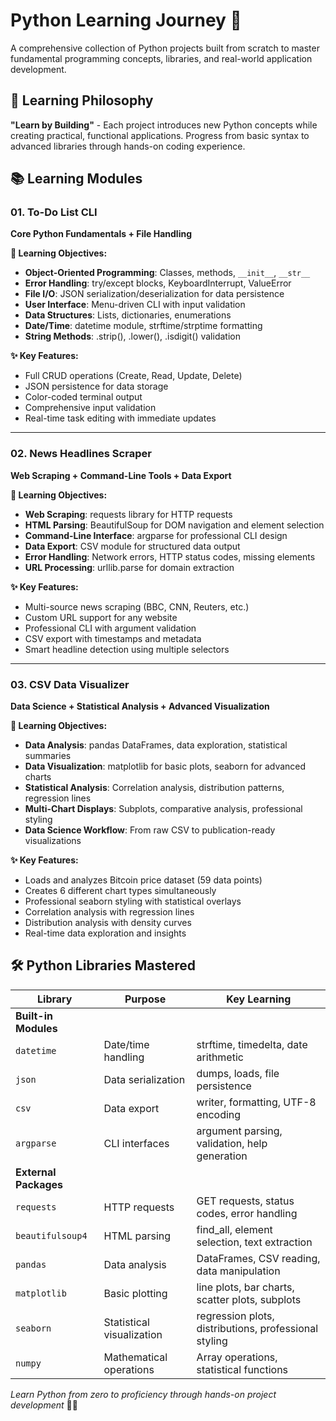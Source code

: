 # Python Learning Journey 🐍

A comprehensive collection of Python projects built from scratch to master fundamental programming concepts, libraries, and real-world application development.

## 🎯 Learning Philosophy

**"Learn by Building"** - Each project introduces new Python concepts while creating practical, functional applications. Progress from basic syntax to advanced libraries through hands-on coding experience.

## 📚 Learning Modules

### 01. To-Do List CLI
**Core Python Fundamentals + File Handling**

**🧠 Learning Objectives:**
- **Object-Oriented Programming**: Classes, methods, `__init__`, `__str__`
- **Error Handling**: try/except blocks, KeyboardInterrupt, ValueError
- **File I/O**: JSON serialization/deserialization for data persistence
- **User Interface**: Menu-driven CLI with input validation
- **Data Structures**: Lists, dictionaries, enumerations
- **Date/Time**: datetime module, strftime/strptime formatting
- **String Methods**: .strip(), .lower(), .isdigit() validation

**✨ Key Features:**
- Full CRUD operations (Create, Read, Update, Delete)
- JSON persistence for data storage
- Color-coded terminal output
- Comprehensive input validation
- Real-time task editing with immediate updates

---

### 02. News Headlines Scraper
**Web Scraping + Command-Line Tools + Data Export**

**🧠 Learning Objectives:**
- **Web Scraping**: requests library for HTTP requests
- **HTML Parsing**: BeautifulSoup for DOM navigation and element selection
- **Command-Line Interface**: argparse for professional CLI design
- **Data Export**: CSV module for structured data output
- **Error Handling**: Network errors, HTTP status codes, missing elements
- **URL Processing**: urllib.parse for domain extraction

**✨ Key Features:**
- Multi-source news scraping (BBC, CNN, Reuters, etc.)
- Custom URL support for any website
- Professional CLI with argument validation
- CSV export with timestamps and metadata
- Smart headline detection using multiple selectors

---

### 03. CSV Data Visualizer
**Data Science + Statistical Analysis + Advanced Visualization**


**🧠 Learning Objectives:**
- **Data Analysis**: pandas DataFrames, data exploration, statistical summaries
- **Data Visualization**: matplotlib for basic plots, seaborn for advanced charts
- **Statistical Analysis**: Correlation analysis, distribution patterns, regression lines
- **Multi-Chart Displays**: Subplots, comparative analysis, professional styling
- **Data Science Workflow**: From raw CSV to publication-ready visualizations

**✨ Key Features:**
- Loads and analyzes Bitcoin price dataset (59 data points)
- Creates 6 different chart types simultaneously
- Professional seaborn styling with statistical overlays
- Correlation analysis with regression lines
- Distribution analysis with density curves
- Real-time data exploration and insights

## 🛠️ Python Libraries Mastered

| Library | Purpose | Key Learning |
|---------|---------|--------------|
| **Built-in Modules** | | |
| `datetime` | Date/time handling | strftime, timedelta, date arithmetic |
| `json` | Data serialization | dumps, loads, file persistence |
| `csv` | Data export | writer, formatting, UTF-8 encoding |
| `argparse` | CLI interfaces | argument parsing, validation, help generation |
| **External Packages** | | |
| `requests` | HTTP requests | GET requests, status codes, error handling |
| `beautifulsoup4` | HTML parsing | find_all, element selection, text extraction |
| `pandas` | Data analysis | DataFrames, CSV reading, data manipulation |
| `matplotlib` | Basic plotting | line plots, bar charts, scatter plots, subplots |
| `seaborn` | Statistical visualization | regression plots, distributions, professional styling |
| `numpy` | Mathematical operations | Array operations, statistical functions |



*Learn Python from zero to proficiency through hands-on project development* 🐍✨
